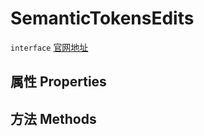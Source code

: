 # SemanticTokensEdits
`interface` [官网地址](https://microsoft.github.io/monaco-editor/docs.html#interfaces/languages.SemanticTokensEdits.html)
## 属性 Properties
## 方法 Methods

